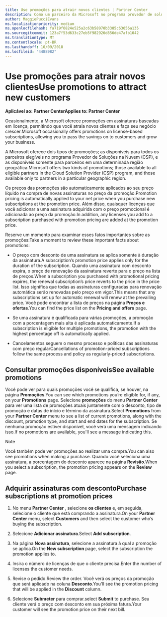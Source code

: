 ```yaml
---
title: Use promoções para atrair novos clientes | Partner Center
description: Como um parceiro da Microsoft no programa provedor de soluções na nuvem, você pode adquirir assinaturas no preço da promoção e repassar a economia para seus clientes.
author: MaggiePucciEvans
ms.localizationpriority: medium
ms.openlocfilehash: fa719f0824e525a2c63b58970b3385c63056a135
ms.sourcegitcommit: 123a7f53d633c27eb5f982926d856de47afb1042
ms.translationtype: MT
ms.contentlocale: pt-BR
ms.lasthandoff: 10/09/2018
ms.locfileid: "4488982"
---
```

# <a name="use-promotions-to-attract-new-customers"></a><span data-ttu-id="55062-103">Use promoções para atrair novos clientes</span><span class="sxs-lookup"><span data-stu-id="55062-103">Use promotions to attract new customers</span></span>  

**<span data-ttu-id="55062-104">Aplicável ao: Partner Center</span><span class="sxs-lookup"><span data-stu-id="55062-104">Applies to: Partner Center</span></span>**

<!--[FWLink: https://go.microsoft.com/fwlink/?linkid=852469]-->

<span data-ttu-id="55062-105">Ocasionalmente, a Microsoft oferece promoções em assinaturas baseadas em licença, permitindo que você atraia novos clientes e faça seu negócio crescer.</span><span class="sxs-lookup"><span data-stu-id="55062-105">Microsoft occasionally offers promotions on license-based subscriptions, allowing you to pass the savings on to customers and grow your business.</span></span> 

<span data-ttu-id="55062-106">A Microsoft oferece dois tipos de promoções; as disponíveis para todos os parceiros elegíveis no programa Provedor de Soluções na Nuvem (CSP), e as disponíveis somente para parceiros em uma determinada região geográfica.</span><span class="sxs-lookup"><span data-stu-id="55062-106">Microsoft offers two kinds of promotions; those available to all eligible partners in the Cloud Solution Provider (CSP) program, and those available only to partners in a particular geographic region.</span></span>

<span data-ttu-id="55062-107">Os preços das promoções são automaticamente aplicados ao seu preço líquido na compra de novas assinaturas no preço da promoção.</span><span class="sxs-lookup"><span data-stu-id="55062-107">Promotion pricing is automatically applied to your net price when you purchase new subscriptions at the promotion price.</span></span> <span data-ttu-id="55062-108">Além disso, quaisquer licenças que você adicionar a uma assinatura adquirida com o preço promocional é adicionada ao preço da promoção.</span><span class="sxs-lookup"><span data-stu-id="55062-108">In addition, any licenses you add to a subscription purchased with promotion pricing are added at the promotion price.</span></span> 

<span data-ttu-id="55062-109">Reserve um momento para examinar esses fatos importantes sobre as promoções:</span><span class="sxs-lookup"><span data-stu-id="55062-109">Take a moment to review these important facts about promotions:</span></span>

-   <span data-ttu-id="55062-110">O preço com desconto de uma assinatura se aplica somente à duração da assinatura.</span><span class="sxs-lookup"><span data-stu-id="55062-110">A subscription’s promotion price applies only for the duration of the subscription.</span></span> <span data-ttu-id="55062-111">Quando uma assinatura com desconto expira, o preço de renovação da assinatura reverte para o preço na lista de preços.</span><span class="sxs-lookup"><span data-stu-id="55062-111">When a subscription you purchased with promotional pricing expires, the renewal subscription’s price reverts to the price in the price list.</span></span> <span data-ttu-id="55062-112">Isso significa que todas as assinaturas configuradas para renovação automática serão renovadas pelo preço em vigor.</span><span class="sxs-lookup"><span data-stu-id="55062-112">This means that any subscriptions set up for automatic renewal will renew at the prevailing price.</span></span> <span data-ttu-id="55062-113">Você pode encontrar a lista de preços na página **Preços e ofertas**.</span><span class="sxs-lookup"><span data-stu-id="55062-113">You can find the price list on the **Pricing and offers** page.</span></span> 

-   <span data-ttu-id="55062-114">Se uma assinatura é qualificada para várias promoções, a promoção com a porcentagem mais alta é aplicada automaticamente.</span><span class="sxs-lookup"><span data-stu-id="55062-114">If a subscription is eligible for multiple promotions, the promotion with the highest percentage off is automatically applied.</span></span>

-   <span data-ttu-id="55062-115">Cancelamentos seguem o mesmo processo e políticas das assinaturas com preço regular</span><span class="sxs-lookup"><span data-stu-id="55062-115">Cancellations of promotion-priced subscriptions follow the same process and policy as regularly-priced subscriptions.</span></span>

## <a name="see-available-promotions"></a><span data-ttu-id="55062-116">Consultar promoções disponíveis</span><span class="sxs-lookup"><span data-stu-id="55062-116">See available promotions</span></span>

<span data-ttu-id="55062-117">Você pode ver para quais promoções você se qualifica, se houver, na página **Promoções**.</span><span class="sxs-lookup"><span data-stu-id="55062-117">You can see which promotions you’re eligible for, if any, on your **Promotions** page.</span></span> <span data-ttu-id="55062-118">Selecione **promoções** do menu **Partner Center** para ver uma lista de promoções atuais juntamente com o desconto, tipo de promoção e datas de início e término da assinatura.</span><span class="sxs-lookup"><span data-stu-id="55062-118">Select **Promotions** from your **Partner Center** menu to see a list of current promotions, along with the discount, promotion type, and start and end dates for the subscription.</span></span> <span data-ttu-id="55062-119">Se nenhuma promoção estiver disponível, você verá uma mensagem indicando isso.</span><span class="sxs-lookup"><span data-stu-id="55062-119">If no promotions are available, you'll see a message indicating this.</span></span> 

> [!NOTE]  
> <span data-ttu-id="55062-120">Você também pode ver promoções ao realizar uma compra.</span><span class="sxs-lookup"><span data-stu-id="55062-120">You can also see promotions when making a purchase.</span></span> <span data-ttu-id="55062-121">Quando você seleciona uma assinatura, a porcentagem do desconto aparece na página **Revisão**.</span><span class="sxs-lookup"><span data-stu-id="55062-121">When you select a subscription, the promotion pricing appears on the **Review** page.</span></span>

## <a name="purchase-subscriptions-at-promotion-prices"></a><span data-ttu-id="55062-122">Adquirir assinaturas com desconto</span><span class="sxs-lookup"><span data-stu-id="55062-122">Purchase subscriptions at promotion prices</span></span>

1. <span data-ttu-id="55062-123">No menu **Partner Center** , selecione **os clientes** e, em seguida, selecione o cliente que está comprando a assinatura.</span><span class="sxs-lookup"><span data-stu-id="55062-123">On your **Partner Center** menu, select **Customers** and then select the customer who’s buying the subscription.</span></span> 

2. <span data-ttu-id="55062-124">Selecione **Adicionar assinatura**.</span><span class="sxs-lookup"><span data-stu-id="55062-124">Select **Add subscription**.</span></span>

3. <span data-ttu-id="55062-125">Na página **Nova assinatura**, selecione a assinatura à qual a promoção se aplica.</span><span class="sxs-lookup"><span data-stu-id="55062-125">On the **New subscription** page, select the subscription the promotion applies to.</span></span>

4. <span data-ttu-id="55062-126">Insira o número de licenças de que o cliente precisa.</span><span class="sxs-lookup"><span data-stu-id="55062-126">Enter the number of licenses the customer needs.</span></span> 

5. <span data-ttu-id="55062-127">Revise o pedido.</span><span class="sxs-lookup"><span data-stu-id="55062-127">Review the order.</span></span> <span data-ttu-id="55062-128">Você verá os preços da promoção que será aplicado na coluna **Desconto**.</span><span class="sxs-lookup"><span data-stu-id="55062-128">You'll see the promotion pricing that will be applied in the **Discount** column.</span></span>  

6.  <span data-ttu-id="55062-129">Selecione **Submeter** para comprar.</span><span class="sxs-lookup"><span data-stu-id="55062-129">select **Submit** to purchase.</span></span> <span data-ttu-id="55062-130">Seu cliente verá o preço com desconto em sua próxima fatura.</span><span class="sxs-lookup"><span data-stu-id="55062-130">Your customer will see the promotion price on their next bill.</span></span>  



